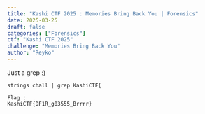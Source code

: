 ```yaml
---
title: "Kashi CTF 2025 : Memories Bring Back You | Forensics"
date: 2025-03-25
draft: false
categories: ["Forensics"]
ctf: "Kashi CTF 2025"
challenge: "Memories Bring Back You"
author: "Reyko"
---
```


Just a grep :)

```
strings chall | grep KashiCTF{

Flag :
KashiCTF{DF1R_g03555_Brrrr}

